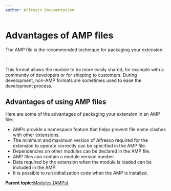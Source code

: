 ```yaml
---
author: Alfresco Documentation
---
```


# Advantages of AMP files

The AMP file is the recommended technique for packaging your extension.

.

This format allows the module to be more easily shared, for example with a community of developers or for shipping to customers. During development, non-AMP formats are sometimes used to ease the development process.

## Advantages of using AMP files

Here are some of the advantages of packaging your extension in an AMP file:

-   AMPs provide a namespace feature that helps prevent file name clashes with other extensions.
-   The minimum and maximum version of Alfresco required for the extension to operate correctly can be specified in the AMP file.
-   Dependencies on other modules can be declared in the AMP file.
-   AMP files can contain a module version number.
-   Data required by the extension when the module is loaded can be included in the AMP.
-   It is possible to run initialization code when the AMP is installed.

**Parent topic:**[Modules \(AMPs\)](../concepts/dev-extensions-modules-intro.md)

